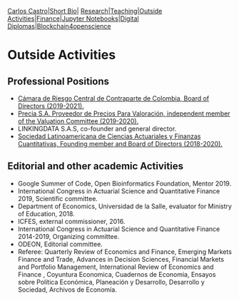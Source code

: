 [Carlos Castro](index.md)|[Short Bio](cv.md)| [Research](res.md)|[Teaching](teach.md)|[Outside Activities](Outside.md)|[Finance](Fin.md)|[Jupyter Notebooks](Jup.md)|[Digital Diplomas](Ddiploma.md)|[Blockchain4openscience](Block.md)    

# Outside Activities

## Professional Positions

* [Cámara de Riesgo Central de Contraparte de Colombia, Board of Directors (2019-2021).](https://www.camaraderiesgo.com/)
* [Precia S.A. Proveedor de Precios Para Valoración, independent member of the Valuation Committee (2019-2020).](https://preciappv.co/)
* LINKINGDATA S.A.S, co-founder and general director.
* [Sociedad Latinoamericana de Ciencias Actuariales y Finanzas Cuantitativas, Founding member and Board of Directors (2018-2020).](https://solacfin.org/)

## Editorial and other academic Activities

* Google Summer of Code, Open Bioinformatics Foundation, Mentor 2019.
* International Congress in Actuarial Science and Quantitative Finance 2019, Scientific committee.
* Department of Economics, Universidad de la Salle, evaluator for Ministry of Education, 2018.
* ICFES, external commissioner, 2016.
* International Congress in Actuarial Science and Quantitative Finance 2014-2019, Organizing committee.
* ODEON, Editorial committee.
*	Referee: Quarterly Review of Economics and Finance, Emerging Markets Finance and Trade, Advances in Decision Sciences, Financial Markets and Portfolio Management, International Review of Economics and Finance , Coyuntura Economica, Cuadernos de Economia, Ensayos sobre Política Económica, Planeación y Desarrollo, Desarrollo y Sociedad, Archivos de Economía.
